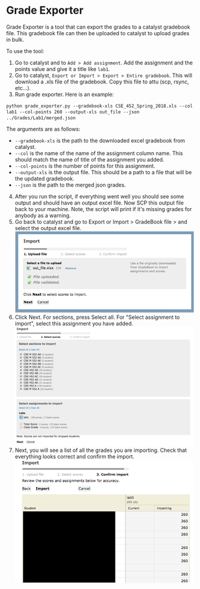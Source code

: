 # Grade Exporter

Grade Exporter is a tool that can export the grades to a catalyst gradebook file. 
This gradebook file can then be uploaded to catalyst to upload grades in bulk.

To use the tool:
1. Go to catalyst and to `Add > Add assignment`. Add the assignment and the points value and give it a title like `lab1`.
2. Go to catalyst, `Export or Import > Export > Entire gradebook`. This will download a .xls file of the gradebook. Copy this file to attu (scp, rsync, etc...).
3. Run grade exporter. Here is an example:

```
python grade_exporter.py --gradebook-xls CSE_452_Spring_2018.xls --col lab1 --col-points 260 --output-xls out_file --json ../Grades/Lab1/merged.json
```

The arguments are as follows:
- `--gradebook-xls` is the path to the downloaded excel gradebook from catalyst.
- `--col` is the name of the name of the assignment column name. This should match the name of title of the assignment you added.
- `--col-points` is the number of points for this assignment.
- `--output-xls` is the output file. This should be a path to a file that will be the updated gradebook.
- `--json` is the path to the merged json grades.

4. After you run the script, if everything went well you should see some output and should have an output excel file. Now SCP this output file back to your machine. Note, the script will print if it's missing grades for anybody as a warning.
5. Go back to catalyst and go to Export or Import > GradeBook file > and select the output excel file. 
![](figs/fig_upload_file.png)
6. Click Next. For sections, press Select all. For "Select assignment to import", select this assignment you have added.
![](figs/fig_select_scores.png)
7. Next, you will see a list of all the grades you are importing. Check that everything looks correct and confirm the import.
![](figs/fig_confirm_import.png)
